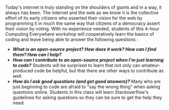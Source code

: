 Today's internet is truly standing on the shoulders of giants and in a way, it always has been. The internet and the web
as we know it is the collective effort of its early citizens who asserted their vision for the web by programming it in much the 
same way that citizens of a democracy assert their vision by voting.
With no experience needed, students of this 4-hour Computing Everywhere workshop will cooperatively learn the basics of coding and leave being able to 
answer the following questions : 
* ***What is an open-source project? How does it work? How can I find them? How can I help?***
* ***How can I contribute to an open-source project when I'm just learning to code?*** Students will be surprised to learn that not only can 
amateur-produced code be helpful, but that there are other ways to contribute as well.
* ***How do I ask good questions (and get good answers)?*** Many who are just beginning to code are afraid to "say the wrong thing" when 
asking questions online. Students in this class will learn Stackoverflow's guidelines for asking questions so 
they can be sure to get the help they need.


